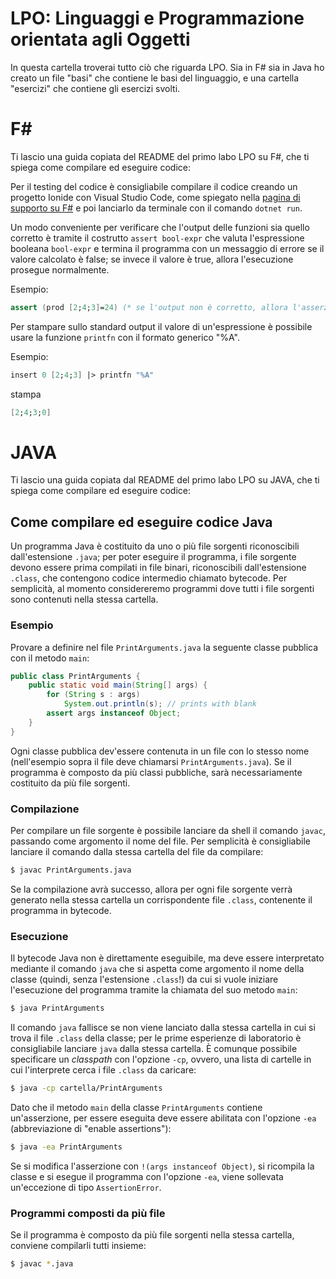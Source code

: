 # LPO: Linguaggi e Programmazione orientata agli Oggetti

In questa cartella troverai tutto ciò che riguarda LPO.
Sia in F# sia in Java ho creato un file "basi" che contiene le basi del linguaggio, e una cartella "esercizi" che contiene gli esercizi svolti.

# F#

Ti lascio una guida copiata del README del primo labo LPO su F#, che ti spiega come compilare ed eseguire codice:

Per il testing del codice è consigliabile compilare il codice creando un progetto Ionide con Visual Studio Code, come spiegato
nella [pagina di supporto su F#](https://2023.aulaweb.unige.it/mod/page/view.php?id=68151) e poi
lanciarlo da terminale con il comando <code>dotnet run</code>.

Un modo conveniente per verificare che l'output delle funzioni sia quello corretto è tramite il costrutto <code>assert bool-expr</code>
che valuta l'espressione booleana <code>bool-expr</code> e termina il programma con un messaggio di errore se il valore calcolato è false; se invece il valore è true, allora l'esecuzione prosegue normalmente.

Esempio:
```fsharp
assert (prod [2;4;3]=24) (* se l'output non è corretto, allora l'asserzione fallisce *) 
```
Per stampare sullo standard output il valore di un'espressione è possibile usare la funzione <code>printfn</code>
con il formato generico "%A".

Esempio:
```fsharp
insert 0 [2;4;3] |> printfn "%A"
```
stampa
```fsharp
[2;4;3;0] 
```

# JAVA

Ti lascio una guida copiata dal README del primo labo LPO su JAVA, che ti spiega come compilare ed eseguire codice:

## Come compilare ed eseguire codice Java
Un programma Java è costituito da uno o più file sorgenti riconoscibili dall'estensione `.java`; per poter eseguire il programma, i file sorgente devono essere prima compilati in file binari, riconoscibili dall'estensione `.class`,
    che contengono codice intermedio chiamato bytecode. Per semplicità, al momento considereremo programmi dove tutti i file sorgenti sono contenuti nella stessa cartella.

### Esempio
Provare a definire nel file `PrintArguments.java` la seguente classe pubblica con il metodo `main`:

```java
public class PrintArguments {
    public static void main(String[] args) {
        for (String s : args)
            System.out.println(s); // prints with blank
        assert args instanceof Object;
    }
}
```
Ogni classe pubblica dev'essere contenuta in un file con lo stesso nome (nell'esempio sopra il file deve chiamarsi `PrintArguments.java`). Se il programma è composto da più classi pubbliche, sarà necessariamente costituito da più file sorgenti.

### Compilazione
Per compilare un file sorgente è possibile lanciare da shell il comando `javac`, passando come argomento il nome del file. Per semplicità è consigliabile lanciare il comando dalla stessa cartella del file da compilare:

```bash
$ javac PrintArguments.java
```

Se la compilazione avrà successo, allora per ogni file sorgente verrà generato nella stessa cartella un corrispondente file `.class`, contenente il programma in bytecode.

### Esecuzione
Il bytecode Java non è direttamente eseguibile, ma deve essere interpretato mediante il comando `java` che si aspetta come argomento il nome della classe (quindi, senza l'estensione `.class`!) da cui si vuole iniziare l'esecuzione del
programma tramite la chiamata del suo metodo `main`:

```bash
$ java PrintArguments
```
Il comando `java` fallisce se non viene lanciato dalla stessa cartella in cui si trova il file `.class` della classe; per le prime esperienze di laboratorio è consigliabile lanciare `java` dalla stessa cartella. È comunque possibile specificare un *classpath* con l'opzione `-cp`, ovvero, una lista di cartelle in cui l'interprete cerca i file `.class` da caricare:
    
```bash
$ java -cp cartella/PrintArguments
```

Dato che il metodo `main` della classe `PrintArguments` contiene un'asserzione, per essere eseguita deve essere
abilitata con l'opzione `-ea` (abbreviazione di "enable assertions"):

```bash
$ java -ea PrintArguments
```

Se si modifica l'asserzione con `!(args instanceof Object)`, si ricompila la classe e si esegue il programma con l'opzione `-ea`, viene sollevata un'eccezione di tipo `AssertionError`.

### Programmi composti da più file
Se il programma è composto da più file sorgenti nella stessa cartella, conviene compilarli tutti insieme:

```bash
$ javac *.java
```

<!-- Per eseguire il programma, lanciare il comando `java` passando come argomento il nome delle classi da cui si vuole che inizi l'esecuzione (la classe deve necessariamente definire il metodo `main`).-->